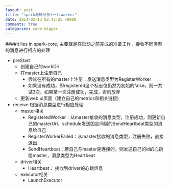 ```yaml
---
layout: post
title: "spark源码分析(一):worker"
date: 2014-02-13 02:42:25 +0800
comments: true
categories: code-digger
---
```

####it lies in spark-core, 主要就是在启动之前完成的准备工作，接收不同类型的消息进行相应的处理

<!-- more -->
  - preStart
    - 创建自己的workDir 
    - 在master上注册自己
        - 尝试在所有的master上注册：发送消息类型为RegisterWorker
        - 如果没有成功，即registered这个标志位仍然为初始的false，则一共试3次，如果某一次注册成功，完成，否则放弃
    - 更新web ui页面（建立自己的metrics和相关链接)
  - receive 根据消息类型进行相应处理
    - master相关
        - RegisteredWorker：从master接收的消息类型，注册成功，则更新自己的masterUrl，schedule发送固定间隔的SendHeartbeat类型的消息给自己
        - RegisterWorkerFailed：从master接收的消息类型，注册失败，直接退出
        - SendHeartbeat：若自己与master是连接的，则发送自己的id的心跳给master，消息类型为Heartbeat
    - driver相关
        - Heartbeat： 接收到driver的心跳信息
    - executor相关
        - LaunchExecutor
